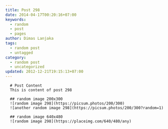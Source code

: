 ```yaml
---
title: Post 298
date: 2014-04-17T00:20:16+07:00
keywords:
  - random
  - post
  - pages
author: Dimas Lanjaka
tags:
  - random post
  - untagged
category:
  - random post
  - uncategorized
updated: 2012-12-21T19:15:13+07:00
---
```


      # Post Content
      This is content of post 298

      ## random image 200x300
      ![random image 298](https://picsum.photos/200/300)
      ![another random image 298](https://picsum.photos/200/300?random=1)

      ## random image 640x480
      ![random image 298](https://placeimg.com/640/480/any)
      